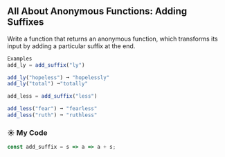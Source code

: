 ## All About Anonymous Functions: Adding Suffixes

Write a function that returns an anonymous function, which transforms its input by adding a particular suffix at the end.
```js
Examples
add_ly = add_suffix("ly")

add_ly("hopeless") ➞ "hopelessly"
add_ly("total") ➞"totally"

add_less = add_suffix("less")

add_less("fear") ➞ "fearless"
add_less("ruth") ➞ "ruthless"
```
### :sunny: My Code
```js
const add_suffix = s => a => a + s;
```
